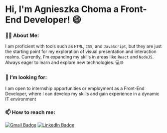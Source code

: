 


# Hi, I'm Agnieszka Choma a Front-End Developer! 😄

### 👨‍💻 About Me:


I am proficient with tools such as `HTML`, `CSS`, and `JavaScript`, but they are just the starting point for my exploration of visual presentation and interaction realms.
Currently, I'm expanding my skills in areas like `React` and `NodeJS`.
Always eager to learn and explore new technologies. 💻🌐

### 💞️ I’m looking for:
I am open to internship opportunities or employment as a Front-End Developer, where I can develop my skills and gain experience in a dynamic IT environment

### 📫 How to reach me:

[![Gmail Badge](https://img.shields.io/badge/Gmail-EA4335?logo=gmail&logoColor=fff&style=flat)](mailto:aga.choma02@gmail.com)
[![LinkedIn Badge](https://img.shields.io/badge/LinkedIn-0A66C2?logo=linkedin&logoColor=fff&style=flat)](https://www.linkedin.com/in/agnieszkachoma/)



